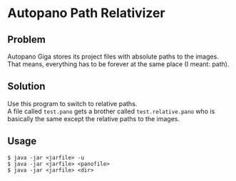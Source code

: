 # Autopano Path Relativizer

## Problem

Autopano Giga stores its project files with 
absolute paths to the images.    
That means, everything has to be forever at the same place (I meant: path).

## Solution

Use this program to switch to relative paths.   
A file called ```test.pano``` gets a brother called ```test.relative.pano``` 
who is basically the same except the relative paths to the images.    

## Usage

    $ java -jar <jarfile> -u
    $ java -jar <jarfile> <panofile>
    $ java -jar <jarfile> <dir>
